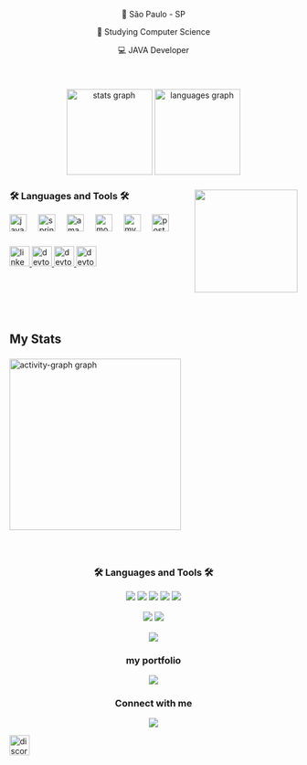 <div align="center">
 <p align="center">📍 São Paulo - SP</p>
 <p>🎯 Studying Computer Science</p>
 <p>💻 JAVA Developer</p><br>
</div>

###

###

<div align="center">
  <img src="https://github-readme-stats.vercel.app/api?username=pedro&hide_title=false&hide_rank=false&show_icons=true&include_all_commits=true&count_private=true&disable_animations=false&theme=merko&locale=en&hide_border=false" height="150" alt="stats graph"  />
  <img src="https://github-readme-stats.vercel.app/api/top-langs?username=pedro&locale=en&hide_title=false&layout=compact&card_width=320&langs_count=5&theme=merko&hide_border=false" height="150" alt="languages graph"  />
</div>



###

<img align="right" height="180" src="https://www.alura.com.br/artigos/assets/hello-world-em-varias-linguagens/imagem1.gif"  />

###

<div align="center">
  <h3 align="left">🛠️ Languages and Tools 🛠️</h3>
</div>

<div align="left">
  <img src="https://cdn.jsdelivr.net/gh/devicons/devicon/icons/java/java-original.svg" height="30" alt="java logo"  />
  <img width="12" />
  <img src="https://cdn.jsdelivr.net/gh/devicons/devicon/icons/spring/spring-original.svg" height="30" alt="spring logo"  />
  <img width="12" />
  <img src="https://cdn.jsdelivr.net/gh/devicons/devicon/icons/amazonwebservices/amazonwebservices-line-wordmark.svg" height="30" alt="amazonwebservices logo"  />
  <img width="12" />
  <img src="https://cdn.jsdelivr.net/gh/devicons/devicon/icons/mongodb/mongodb-original.svg" height="30" alt="mongodb logo"  />
  <img width="12" />
  <img src="https://cdn.jsdelivr.net/gh/devicons/devicon/icons/mysql/mysql-original.svg" height="30" alt="mysql logo"  />
  <img width="12" />
  <img src="https://cdn.jsdelivr.net/gh/devicons/devicon/icons/postgresql/postgresql-original.svg" height="30" alt="postgresql logo"  />
</div>

###

<div align="left">
  <a href="https://www.linkedin.com/in/pedro-eduardo-bibiano/" target="_blank">
    <img src="https://img.shields.io/static/v1?message=LinkedIn&logo=linkedin&label=&color=0077B5&logoColor=white&labelColor=&style=for-the-badge" height="35" alt="linkedin logo"  />
  </a>
  <a href="https://portfolio-pedrobibiano.netlify.app/" target="_blank">
    <img src="https://img.shields.io/static/v1?message=Portifolio&logo=dev.to&label=&color=0A0A0A&logoColor=white&labelColor=&style=for-the-badge" height="35" alt="devto logo"  />
       <img src="https://img.shields.io/static/v1?message=Postman&logo=Postman&label=&color=FF6C37&logoColor=white&labelColor=&style=for-the-badge" height="35" alt="devto logo"  />
  </a>
       <img src="https://img.shields.io/static/v1?message=Git&logo=Git&label=&color=F05032&logoColor=white&labelColor=&style=for-the-badge" height="35" alt="devto logo"  />
  </a>


  

<br></br>
<br></br>
## My Stats

###

  <img src="https://github-readme-activity-graph.vercel.app/graph?username=pedroeduardobibiano&radius=16&theme=merko&area=true&order=5&hide_title=false&hide_border=true" height="300" alt="activity-graph graph"  />
</div>

###

<div align="center">
  <br><h3 align="center">🛠️ Languages and Tools 🛠️</h3>
</div>

<p align="center">    
    <img src="https://img.shields.io/badge/Spring%20Boot-6DB33F?style=for-the-badge&logo=spring-boot&logoColor=white">
    <img src="https://img.shields.io/badge/Java-ED8B00?style=for-the-badge&logo=openjdk&logoColor=white">
    <img src="https://img.shields.io/badge/MySQL-1E90FF?style=for-the-badge&logo=mysql&logoColor=white">
   <img src="https://img.shields.io/badge/PostgreSQL-4479A1?style=for-the-badge&logo=postgresql&logoColor=white">
    <img src="https://img.shields.io/badge/MongoDB-white?style=for-the-badge&logo=mongodb&logoColor=green">
    <br><br><img src="https://img.shields.io/badge/Git-F05032?style=for-the-badge&logo=gi">
    <img src="https://img.shields.io/badge/Postman-FF6C37?style=for-the-badge&logo=Postman&logoColor=white">
    <br><br><img src="https://img.shields.io/badge/Windows-0078D6?style=for-the-badge&logo=windows&logoColor=white">
</p>
<div align="center">
  <h3 align="center">my portfolio</h3> 
</div>
<p align="center">
    <a href="https://portfolio-pedrobibiano.netlify.app/">
        <img src="https://img.shields.io/badge/portfolio-000000?style=for-the-badge">
    </a>
</p>

<div align="center">
  <h3 align="center">Connect with me</h3> 
</div>
<p align="center">
    <a href="https://www.linkedin.com/in/pedro-eduardo-bibiano/">
        <img src="https://img.shields.io/badge/linkedin-%230077B5.svg?&style=for-the-badge&logo=linkedin&logoColor=white&link=mailto:https://www.linkedin.com/in/pedro-eduardo-bibiano/?lipi=urn%3Ali%3Apage%3Ad_flagship3_profile_view_base_contact_details%3BOa8gs2CqTOaxCJJZjGtaRQ%3D%3D">
    </a>
</p>



  <img src="https://img.shields.io/static/v1?message=Discord&logo=discord&label=&color=7289DA&logoColor=white&labelColor=&style=for-the-badge" height="35" alt="discord logo"  />
</div>

###


